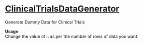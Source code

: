 # [ClinicalTrialsDataGenerator](http://saileshchoyal.info/ClinicalTrialsDataGenerator/)
Generate Dummy Data for Clinical Trials  

**Usage**  
Change the value of `n` as per the number of rows of data you want.  
